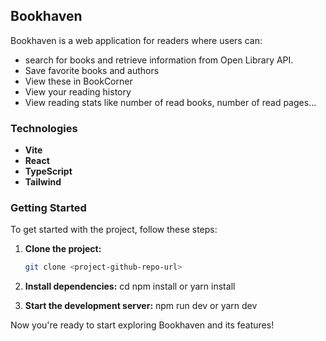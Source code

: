 ## Bookhaven

Bookhaven is a web application for readers where users can:
- search for books and retrieve information from Open Library API.
- Save favorite books and authors 
- View these in BookCorner
- View your reading history
- View reading stats like number of read books, number of read pages...

### Technologies

- **Vite**
- **React**
- **TypeScript**
- **Tailwind**

### Getting Started

To get started with the project, follow these steps:

1. **Clone the project:**
   ```bash
   git clone <project-github-repo-url>

2. **Install dependencies:**
cd <project-directory>
npm install or yarn install 

3. **Start the development server:**
npm run dev or yarn dev

Now you're ready to start exploring Bookhaven and its features!

